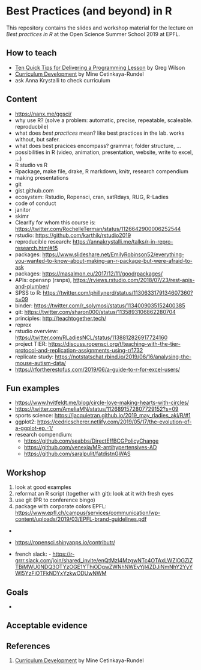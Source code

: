 # Best Practices (and beyond) in R

This repository contains the slides and workshop material for the lecture on _Best practices in R_ at the Open Science Summer School 2019 at EPFL. 


## How to teach
- [Ten Quick Tips for Delivering a Programming Lesson](http://third-bit.com/2019/06/15/10-quick-tips-for-delivering-a-programming-lesson.html) by Greg Wilson
- [Curriculum Development](https://twitter.com/dataandme/status/1140390752670965760) by Mine Cetinkaya-Rundel
- ask Anna Krystalli to check curriculum

## Content

- https://nanx.me/ggsci/
- why use R? (solve a problem: automatic, precise, repeatable, scaleable. reproducbile)
- what does _best practices_ mean? like best practices in the lab. works without, but safer. 
- what does best pracices encompass? grammar, folder structure, ...
- possibilities in R (video, animation, presentation, website, write to excel, ...)
- R studio vs R
- Rpackage, make file, drake, R markdown, knitr, research compendium
- making presentations
- git
- gist.github.com
- ecosystem: Rstudio, Ropensci, cran, satRdays, RUG, R-Ladies
- code of conduct
- janitor
- skimr
- Clearify for whom this course is: https://twitter.com/RochelleTerman/status/1126642900006252544
- rstudio: https://github.com/karthik/rstudio2019
- reproducible research: https://annakrystalli.me/talks/r-in-repro-research.html#15
- packages: https://www.slideshare.net/EmilyRobinson52/everything-you-wanted-to-know-about-making-an-r-package-but-were-afraid-to-ask
- packages: https://masalmon.eu/2017/12/11/goodrpackages/
- APIs: opensnp (rsnps), https://rviews.rstudio.com/2018/07/23/rest-apis-and-plumber/
- SPSS to R: https://twitter.com/phillynerd/status/1130633179134607360?s=09
- binder: https://twitter.com/r_solymosi/status/1134009035152400385
- git: https://twitter.com/sharon000/status/1135893106862280704
- principles: http://teachtogether.tech/
- reprex
- rstudio overview: https://twitter.com/RLadiesNCL/status/1138812826917724160
- project TIER: https://discuss.ropensci.org/t/teaching-with-the-tier-protocol-and-replication-assignments-using-r/1732
- replicate study: https://notstatschat.rbind.io/2019/06/16/analysing-the-mouse-autism-data/
- https://rfortherestofus.com/2019/06/a-guide-to-r-for-excel-users/

## Fun examples
- https://www.hvitfeldt.me/blog/circle-love-making-hearts-with-circles/
- https://twitter.com/AmeliaMN/status/1126891572807729152?s=09
- sports science: https://jacquietran.github.io/2019_may_rladies_akl/R/#1
- ggplot2: https://cedricscherer.netlify.com/2019/05/17/the-evolution-of-a-ggplot-ep.-1/
- research compendium: 
    - https://github.com/seabbs/DirectEffBCGPolicyChange
    - https://github.com/venexia/MR-antihypertensives-AD
    - https://github.com/saralpulit/fatdistnGWAS
    
## Workshop

1. look at good examples
1. reformat an R script (together with git): look at it with fresh eyes
1. use git (PR to conference bingo)
1. package with corporate colors EPFL: https://www.epfl.ch/campus/services/communication/wp-content/uploads/2019/03/EPFL-brand-guidelines.pdf

- 

- https://ropensci.shinyapps.io/contributr/
- french slack: - https://r-grrr.slack.com/join/shared_invite/enQtMzI4MzgwNTc4OTAxLWZlOGZiZTBiMWU0NDQ3OTYzOGE1YThiODgwZWNhNWEyYjI4ZDJiNmNhY2YyYWI5YzFiOTFkNDYxYzkwODUwNWM



## Goals
<!--- identify desired results (1.)---> 

- 

## Acceptable evidence
<!--- acceptable evidence (1.)--->


## References

1. [Curriculum Development](https://twitter.com/dataandme/status/1140390752670965760) by Mine Cetinkaya-Rundel
